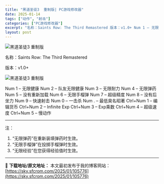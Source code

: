 ```yaml
---
title: "黑道圣徒3  重制版| PC游戏修改器"
date: 2025-01-14
tags: ["动作", "射击"]
categories: ["PC游戏修改器"]
excerpt: "名称：Saints Row: The Third Remastered 版本：v1.0+ Num 1 – 无限健康 Num 2 – 队友无限健康 Num 3 – 无限耐力 Num 4 – 无限弹药 Num 5 – 没有重新加载 Num 6 – 无限手榴弹 Num 7 – 超级精度 Num 8 – 没&hellip;"
layout: post
---
```


<img title="33.webp" src="https://sky.sfcrom.com/wp-content/uploads/2025/01/23c32d61b85b1.webp" alt="黑道圣徒3 重制版" />

名称：Saints Row: The Third Remastered

版本：v1.0+

<img title="34.webp" src="https://sky.sfcrom.com/wp-content/uploads/2025/01/7f72dce243b4d.webp" alt="黑道圣徒3 重制版" />

Num 1 – 无限健康
Num 2 – 队友无限健康
Num 3 – 无限耐力
Num 4 – 无限弹药
Num 5 – 没有重新加载
Num 6 – 无限手榴弹
Num 7 – 超级精度
Num 8 – 没有后坐力
Num 9 – 快速射击
Num 0 – 一击杀
Num . – 最低臭名昭著
Ctrl+Num 1 – 编辑货币
Ctrl+Num 2 – Infinite Exp
Ctrl+Num 3 – Exp乘数
Ctrl+Num 4 – 超级速度
Ctrl+Num 5 – 慢动作

<hr />

注：
<ol>
 	<li>“无限弹药”在重新装填弹药时生效。</li>
 	<li>“无限手榴弹”在投掷手榴弹时生效。</li>
 	<li>“无限经验”在您获得经验值时生效。</li>
</ol>

---
📖 **下载地址/原文地址：** 本文最初发布于我的博客网站：[https://sky.sfcrom.com/2025/01/105776](https://sky.sfcrom.com/2025/01/105776)
